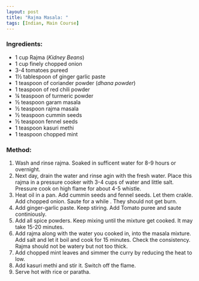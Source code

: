 ```yaml
---
layout: post
title: "Rajma Masala: "
tags: [Indian, Main Course]
---
```




### Ingredients:
* 1 cup Rajma (_Kidney Beans_)
* 1 cup finely chopped onion
* 3-4 tomatoes pureed
* 1½ tablespoon of ginger garlic paste
* 1 teaspoon of coriander powder (_dhana powder_)
* 1 teaspoon of red chili powder
* ¼ teaspoon of turmeric powder
* ½ teaspoon garam masala
* ½ teaspoon rajma masala
* ½ teaspoon cummin seeds
* ½ teaspoon fennel seeds
* 1 teaspoon kasuri methi
* 1 teaspoon chopped mint

### Method: 
1. Wash and rinse rajma. Soaked in sufficent water for 8-9 hours or overnight.
2. Next day, drain the water and rinse agin  with the fresh water. Place this rajma in a pressure cooker with 3-4 cups of water and little salt. Pressure cook on high flame for about 4-5 whistle.
3. Heat oil in a pan. Add cummin seeds and fennel seeds. Let them crakle. Add chopped onion. Saute for a while . They should not get burn. 
4. Add ginger-garlic paste. Keep stiring. Add Tomato puree and saute continiously. 
5. Add all spice powders. Keep mixing until the mixture get cooked. It may take 15-20 minutes. 
6. Add rajma along with the water you cooked in, into the masala mixture. Add salt and let it boil and cook for 15 minutes. Check the consistency. Rajma should not be watery but not too thick. 
7. Add chopped mint leaves and simmer the curry by reducing the heat to low.
8. Add kasuri methi and stir it. Switch off the flame. 
9. Serve hot with rice or paratha.